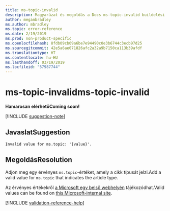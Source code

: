 ```yaml
---
title: ms-topic-invalid
description: Magyarázat és megoldás a Docs ms-topic-invalid buildelési problémájára
author: meganbradley
ms.author: mbradley
ms.topic: error-reference
ms.date: 2/19/2019
ms.prod: non-product-specific
ms.openlocfilehash: 8fdb09cb09a6be7e94490c0e3b6744c3ecb97d25
ms.sourcegitcommit: 42e5a6ae071826afc2a32a9b7150ca113b39afdf
ms.translationtype: HT
ms.contentlocale: hu-HU
ms.lasthandoff: 03/19/2019
ms.locfileid: "57987744"
---
```

# <a name="ms-topic-invalid"></a><span data-ttu-id="c0d3d-103">ms-topic-invalid</span><span class="sxs-lookup"><span data-stu-id="c0d3d-103">ms-topic-invalid</span></span>

<span data-ttu-id="c0d3d-104">**Hamarosan elérhető**</span><span class="sxs-lookup"><span data-stu-id="c0d3d-104">**Coming soon!**</span></span>

[!INCLUDE [suggestion-note](includes/suggestion-note.md)]

## <a name="suggestion"></a><span data-ttu-id="c0d3d-105">Javaslat</span><span class="sxs-lookup"><span data-stu-id="c0d3d-105">Suggestion</span></span>

`Invalid value for ms.topic: '{value}'.`

## <a name="resolution"></a><span data-ttu-id="c0d3d-106">Megoldás</span><span class="sxs-lookup"><span data-stu-id="c0d3d-106">Resolution</span></span>

<span data-ttu-id="c0d3d-107">Adjon meg egy érvényes `ms.topic`-értéket, amely a cikk típusát jelzi.</span><span class="sxs-lookup"><span data-stu-id="c0d3d-107">Add a valid value for `ms.topic` that indicates the article type.</span></span>

<span data-ttu-id="c0d3d-108">Az érvényes értékekről [a Microsoft egy belső webhelyén](https://docsmetadatatool.azurewebsites.net/allowlists) tájékozódhat.</span><span class="sxs-lookup"><span data-stu-id="c0d3d-108">Valid values can be found on [this Microsoft-internal site](https://docsmetadatatool.azurewebsites.net/allowlists).</span></span>

<!--make sure to add this file to your includes folder and verify the path-->
[!INCLUDE [validation-reference-help](includes/validation-reference-help.md)]
